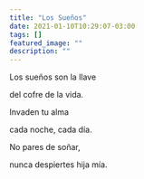 ```yaml
---
title: "Los Sueños"
date: 2021-01-10T10:29:07-03:00
tags: []
featured_image: ""
description: ""
---
```

Los sueños son la llave

del cofre de la vida.

Invaden tu alma

cada noche, cada día.

No pares de soñar,

nunca despiertes hija mía.